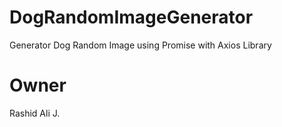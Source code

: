 # DogRandomImageGenerator
Generator Dog Random Image using Promise with Axios Library
# Owner
Rashid Ali J.

